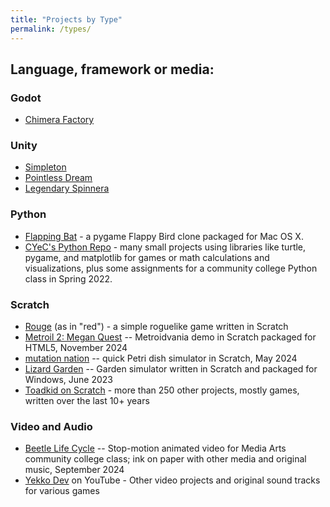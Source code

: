 ```yaml
---
title: "Projects by Type"
permalink: /types/
---
```


## Language, framework or media:

### Godot
 - [Chimera Factory](https://yyekko.itch.io/chimera-factory)

### Unity
 - [Simpleton](https://yyekko.itch.io/simpleton)
 - [Pointless Dream](https://yyekko.itch.io/pointless-dream)
 - [Legendary Spinnera](https://yyekko.itch.io/legendary-spinnera)

### Python
 - [Flapping Bat](https://github.com/cyec2025/cyec_python/tree/main/flapping_bat_2022) - a pygame Flappy Bird clone packaged for Mac OS X.
 - [CYeC's Python Repo](https://github.com/cyec2025/cyec_python) - many small projects using libraries like turtle, pygame, and matplotlib for games or math calculations and visualizations, plus some assignments for a community college Python class in Spring 2022.

### Scratch
 - [Rouge](https://yyekko.itch.io/rouge) (as in "red") - a simple roguelike game written in Scratch
 - [Metroil 2: Megan Quest](https://yyekko.itch.io/metroil-2) -- Metroidvania demo in Scratch packaged for HTML5, November 2024
 - [mutation nation](https://scratch.mit.edu/projects/647746342/) -- quick Petri dish simulator in Scratch, May 2024
 - [Lizard Garden](https://yyekko.itch.io/lizard-garden) -- Garden simulator written in Scratch and packaged for Windows, June 2023
 - [Toadkid on Scratch](https://scratch.mit.edu/users/Toadkid/) - more than 250 other projects, mostly games, written over the last 10+ years

### Video and Audio
 - [Beetle Life Cycle](https://www.youtube.com/watch?v=euhkK894pR4) -- Stop-motion animated video for Media Arts community college class; ink on paper with other media and original music, September 2024
 - [Yekko Dev](https://www.youtube.com/@yekkodev) on YouTube - Other video projects and original sound tracks for various games 

